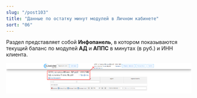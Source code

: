 ```yaml
---
slug: "/post103"
title: "Данные по остатку минут модулей в Личном кабинете"
sort: "06"
---
```


Раздел представляет собой **Инфопанель**, в котором показываются текущий баланс по модулей **АД** и **АППС** в минутах (в руб.) и ИНН клиента.

![Картинка](./images/balance_keys_main.png "Инфопанель по модулям АД и АППС")